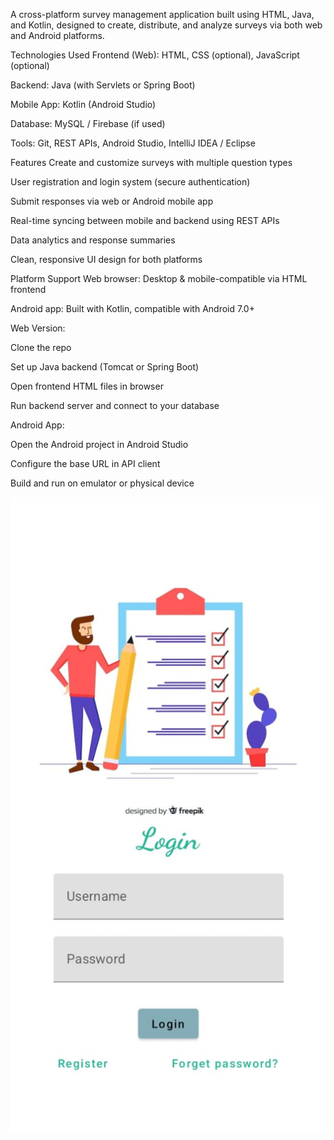A cross-platform survey management application built using HTML, Java, and Kotlin, designed to create, distribute, and analyze surveys via both web and Android platforms.

 Technologies Used
Frontend (Web): HTML, CSS (optional), JavaScript (optional)

Backend: Java (with Servlets or Spring Boot)

Mobile App: Kotlin (Android Studio)

Database: MySQL / Firebase (if used)

Tools: Git, REST APIs, Android Studio, IntelliJ IDEA / Eclipse

 Features
Create and customize surveys with multiple question types

User registration and login system (secure authentication)

Submit responses via web or Android mobile app

Real-time syncing between mobile and backend using REST APIs

Data analytics and response summaries

Clean, responsive UI design for both platforms

 Platform Support
Web browser: Desktop & mobile-compatible via HTML frontend

Android app: Built with Kotlin, compatible with Android 7.0+



Web Version:

Clone the repo

Set up Java backend (Tomcat or Spring Boot)

Open frontend HTML files in browser

Run backend server and connect to your database

Android App:

Open the Android project in Android Studio

Configure the base URL in API client

Build and run on emulator or physical device

![image alt](https://raw.githubusercontent.com/srini200407/Survey_Application/fcf0461916af303dc5ca1cc3a2ca78d0a36d9b61/srini..jpg)
